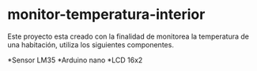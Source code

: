 # monitor-temperatura-interior
Este proyecto esta creado con la finalidad de monitorea la temperatura de una habitación, utiliza los siguientes componentes.

*Sensor LM35
*Arduino nano
*LCD 16x2 
